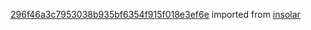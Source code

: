 [296f46a3c7953038b935bf6354f915f018e3ef6e](https://github.com/insolar/insolar/commit/296f46a3c7953038b935bf6354f915f018e3ef6e) imported from [insolar](https://github.com/insolar/insolar)
